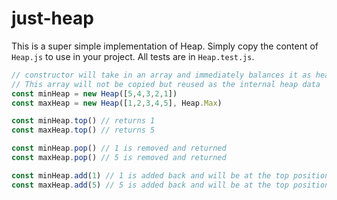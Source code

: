 
# just-heap

This is a super simple implementation of Heap. Simply copy the content of `Heap.js` to use in your project. All tests are in `Heap.test.js`.

```js
// constructor will take in an array and immediately balances it as heap
// This array will not be copied but reused as the internal heap data
const minHeap = new Heap([5,4,3,2,1]) 
const maxHeap = new Heap([1,2,3,4,5], Heap.Max)

const minHeap.top() // returns 1
const maxHeap.top() // returns 5

const minHeap.pop() // 1 is removed and returned
const maxHeap.pop() // 5 is removed and returned

const minHeap.add(1) // 1 is added back and will be at the top position after rebalancing
const maxHeap.add(5) // 5 is added back and will be at the top position after rebalancing
```

